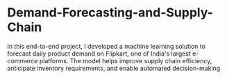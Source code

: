 # Demand-Forecasting-and-Supply-Chain
In this end-to-end project, I developed a machine learning solution to forecast daily product demand on Flipkart, one of India's largest e-commerce platforms.  The model helps improve supply chain efficiency, anticipate inventory requirements, and enable automated decision-making
